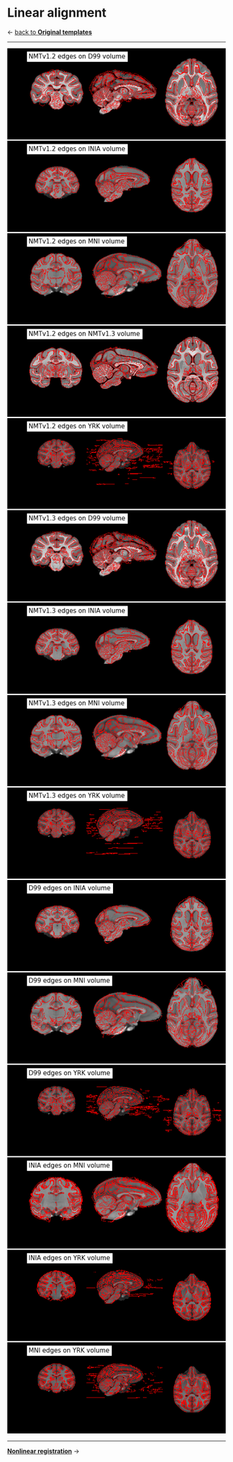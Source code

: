 # Linear alignment    

&larr; [back to **Original templates**](templates.md)     

----

![NMTv1.2_on_D99](images/linear_reg/Lin_NMTv1.2_on_D99.png)
![NMTv1.2_on_INIA](images/linear_reg/Lin_NMTv1.2_on_INIA.png)
![NMTv1.2_on_MNI](images/linear_reg/Lin_NMTv1.2_on_MNI.png)
![NMTv1.2_on_NMTv1.3](images/linear_reg/Lin_NMTv1.2_on_NMTv1.3.png)
![NMTv1.2_on_YRK](images/linear_reg/Lin_NMTv1.2_on_YRK.png)
![NMTv1.3_on_D99](images/linear_reg/Lin_NMTv1.3_on_D99.png)
![NMTv1.3_on_INIA](images/linear_reg/Lin_NMTv1.3_on_INIA.png)
![NMTv1.3_on_MNI](images/linear_reg/Lin_NMTv1.3_on_MNI.png)
![NMTv1.3_on_YRK](images/linear_reg/Lin_NMTv1.3_on_YRK.png)
![D99_on_INIA](images/linear_reg/Lin_D99_on_INIA.png)
![D99_on_MNI](images/linear_reg/Lin_D99_on_MNI.png)
![D99_on_YRK](images/linear_reg/Lin_D99_on_YRK.png)
![INIA_on_MNI](images/linear_reg/Lin_INIA_on_MNI.png)
![INIA_on_YRK](images/linear_reg/Lin_INIA_on_YRK.png)
![MNI_on_YRK](images/linear_reg/Lin_MNI_on_YRK.png)
    
---

[**Nonlinear registration**](nonlinear_registration.md) &rarr;

